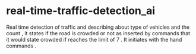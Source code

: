 # real-time-traffic-detection_ai
Real time detection of traffic and describing about type of vehicles and the count , it states if the road is crowded or not as inserted by commands that it would state crowded if reaches the limit of 7 . It initiates with the hand commands .
